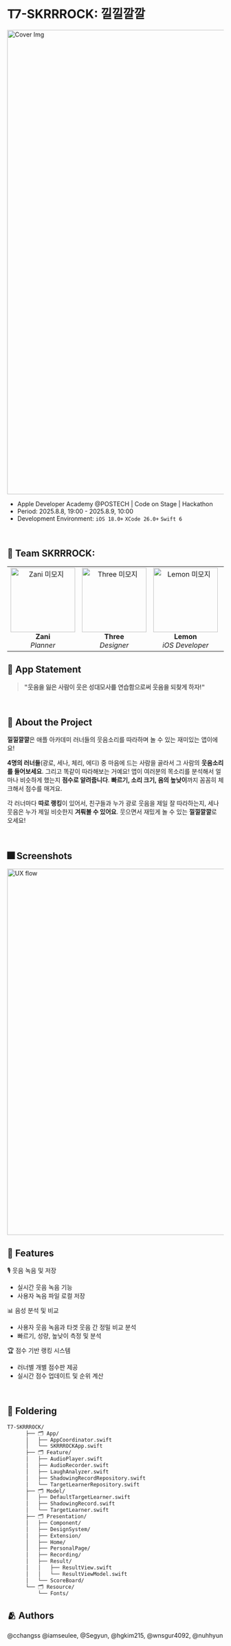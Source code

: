 # T7-SKRRROCK: 낄낄깔깔

<img width="1920" height="1080" alt="Cover Img" src="https://github.com/user-attachments/assets/0707636b-cfc0-4810-9b2b-de65f50071f7" />

- Apple Developer Academy @POSTECH | Code on Stage | Hackathon
- Period: 2025.8.8, 19:00 - 2025.8.9, 10:00
- Development Environment: `iOS 18.0+` `XCode 26.0+` `Swift 6`

<br>

## 👀 Team SKRRROCK:
<table>
  <tr>
    <td align="center">
      <img width="150" height="150" alt="Zani 미모지"
      src="https://github.com/user-attachments/assets/420dbbeb-ecff-4042-8c0e-3c214701c9c4"/><br/><b>Zani</b><br/><i>Planner</i>
    </td>
    <td align="center">
      <img width="150" height="150" alt="Three 미모지"
      src="https://github.com/user-attachments/assets/adafb455-9af8-45b3-b3d2-adb44c4f194b"/><br/><b>Three</b><br/><i>Designer</i>
    </td>
    <td align="center">
      <img width="150" height="150" alt="Lemon 미모지"
      src="https://github.com/user-attachments/assets/2f94fa34-49e2-4334-90da-fd6099f6d4c9"/><br/><b>Lemon</b><br/><i>iOS Developer</i>
    </td>
    <td align="center">
      <img width="150" height="150" alt="Wade 미모지"
      src="https://github.com/user-attachments/assets/20f81dc2-b2f9-4582-943b-bc6c9e0a5474"/><br/><b>Wade</b><br/><i>iOS Developer</i>
    </td>
    <td align="center">
      <img width="150" height="150" alt="Jun 미모지"
      src="https://github.com/user-attachments/assets/3484ddd8-f1c2-4322-8385-f28ed5b4878a"/><br/><b>Jun</b><br/><i>iOS Developer</i>
    </td>
    <td align="center">
      <img width="150" height="150" alt="Hyun 미모지"
      src="https://github.com/user-attachments/assets/b2f9279b-a229-4fc2-bcd6-0cb61dc60f4f"/><br/><b>Hyun</b><br/><i>iOS Developer</i>
    </td>
  </tr>
</table>


## 📍 App Statement
> **"웃음을 잃은 사람이 웃은 성대모사를 연습함으로써 웃음을 되찾게 하자!"**
<br>

## 🧩 About the Project
**낄낄깔깔**은 애플 아카데미 러너들의 웃음소리를 따라하며 놀 수 있는 재미있는 앱이에요!

**4명의 러너들**(광로, 세나, 체리, 에디) 중 마음에 드는 사람을 골라서 그 사람의 **웃음소리를 들어보세요**. 그리고 똑같이 따라해보는 거예요! 
앱이 여러분의 목소리를 분석해서 얼마나 비슷하게 했는지 **점수로 알려줍니다**. **빠르기, 소리 크기, 음의 높낮이**까지 꼼꼼히 체크해서 점수를 매겨요.

각 러너마다 **따로 랭킹**이 있어서, 친구들과 누가 광로 웃음을 제일 잘 따라하는지, 세나 웃음은 누가 제일 비슷한지 **겨뤄볼 수 있어요**. 
웃으면서 재밌게 놀 수 있는 **낄낄깔깔**로
오세요!

<br>

## :fireworks: Screenshots

<img width="2758" height="852" alt="UX flow" src="https://github.com/user-attachments/assets/a59ee638-3374-4c2b-bb9a-d22837c15643" />


## :pushpin: Features

🎙️ 웃음 녹음 및 저장
- 실시간 웃음 녹음 기능
- 사용자 녹음 파일 로컬 저장

📊 음성 분석 및 비교
- 사용자 웃음 녹음과 타겟 웃음 간 정밀 비교 분석
- 빠르기, 성량, 높낮이 측정 및 분석

🏆 점수 기반 랭킹 시스템
- 러너별 개별 점수판 제공
- 실시간 점수 업데이트 및 순위 계산

<br>

## 📂 Foldering
```bash
T7-SKRRROCK/
      ├── 🗂️ App/
      │   ├── AppCoordinator.swift
      │   └── SKRRROCKApp.swift
      ├── 🗂️ Feature/
      │   ├── AudioPlayer.swift
      │   ├── AudioRecorder.swift
      │   ├── LaughAnalyzer.swift
      │   ├── ShadowingRecordRepository.swift
      │   └── TargetLearnerRepository.swift
      ├── 🗂️ Model/
      │   ├── DefaultTargetLearner.swift
      │   ├── ShadowingRecord.swift
      │   └── TargetLearner.swift
      ├── 🗂️ Presentation/
      │   ├── Component/
      │   ├── DesignSystem/
      │   ├── Extension/
      │   ├── Home/
      │   ├── PersonalPage/
      │   ├── Recording/
      │   ├── Result/
      │   │   ├── ResultView.swift
      │   │   └── ResultViewModel.swift
      │   └── ScoreBoard/
      └── 🗂️ Resource/
          └── Fonts/
```

## :people_hugging: Authors
@cchangss  @iamseulee, @Segyun, @hgkim215, @wnsgur4092, @nuhhyun
